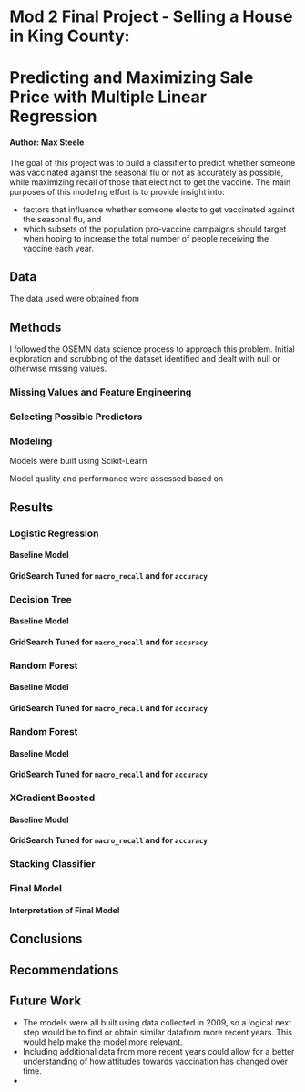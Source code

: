 # Mod 2 Final Project - Selling a House in King County: 
# Predicting and Maximizing Sale Price with Multiple Linear Regression

#### Author: Max Steele

The goal of this project was to build a classifier to predict whether someone was vaccinated against the seasonal flu or not as accurately as possible, while maximizing recall of those that elect not to get the vaccine. The main purposes of this modeling effort is to provide insight into:
 - factors that influence whether someone elects to get vaccinated against the seasonal flu, and 
 - which subsets of the population pro-vaccine campaigns should target when hoping to increase the total number of people receiving the vaccine each year.

## Data
The data used were obtained from 


## Methods
I followed the OSEMN data science process to approach this problem. Initial exploration and scrubbing of the dataset identified and dealt with null or otherwise missing values. 

### Missing Values and Feature Engineering



### Selecting Possible Predictors






### Modeling
Models were built using Scikit-Learn



Model quality and performance were assessed based on 


## Results

### Logistic Regression
#### Baseline Model



#### GridSearch Tuned for `macro_recall` and for `accuracy`


### Decision Tree
#### Baseline Model



#### GridSearch Tuned for `macro_recall` and for `accuracy`


### Random Forest
#### Baseline Model



#### GridSearch Tuned for `macro_recall` and for `accuracy`


### Random Forest
#### Baseline Model



#### GridSearch Tuned for `macro_recall` and for `accuracy`



### XGradient Boosted
#### Baseline Model



#### GridSearch Tuned for `macro_recall` and for `accuracy`



### Stacking Classifier




### Final Model


#### Interpretation of Final Model


## Conclusions


## Recommendations



## Future Work
* The models were all built using data collected in 2009, so a logical next step would be to find or obtain similar datafrom more recent years. This would help make the model more relevant.
* Including additional data from more recent years could allow for a better understanding of how attitudes towards vaccination has changed over time.
* 